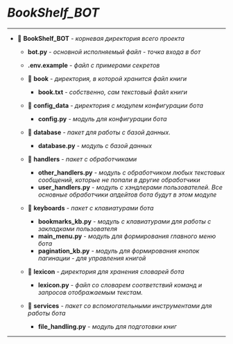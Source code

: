 # *BookShelf_BOT*

***
+ 📁 __BookShelf_BOT__ - *корневая директория всего проекта*
  - **bot.py** - *основной исполняемый файл - точка входа в бот*
  - **.env.example** - *файл с примерами секретов*
  - 📁 **book** - *директория, в которой хранится файл книги*
    * **book.txt** - *собственно, сам текстовый файл книги*

  - 📁 **config_data** - *директория с модулем конфигурации бота*
    * **config.py** - *модуль для конфигурации бота*

  - 📁 **database** - *пакет для работы с базой данных.*
    * **database.py** - *модуль с базой данных*

  - 📁 **handlers** - *пакет с обработчиками*
    * **other_handlers.py** - *модуль с обработчиком любых текстовых сообщений, которые не попали в другие обработчики*
    * **user_handlers.py** - *модуль с хэндлерами пользователей. Все основные обработчики апдейтов бота будут в этом модуле*

  - 📁 **keyboards** - *пакет с клавиатурами бота*
    * **bookmarks_kb.py** - *модуль с клавиатурами для работы с закладками пользователя*
    * **main_menu.py** - *модуль для формирования главного меню бота*
    * **pagination_kb.py** - *модуль для формирования кнопок пагинации - для управления книгой*

  - 📁 **lexicon** - *директория для хранения словарей бота*
    * **lexicon.py** - *файл со словарем соответствий команд и запросов отображаемым текстам.*

  - 📁 **services** - *пакет со вспомогательными инструментами для работы бота*
    * **file_handling.py** - *модуль для подготовки книг*
***